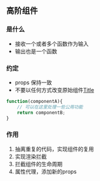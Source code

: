 ## 高阶组件
### 是什么
+ 接收一个或者多个函数作为输入
+ 输出也是一个函数
### 约定
+ props 保持一致
+ 不要以任何方式改变原始组件[Title](https://p26-passport.byteacctimg.com/img/user-avatar/39c1f7076ef72104fec0bca1d46b07a5~180x180.awebp)

```js
function(componentA){
    // 可以在这里处理一些公用功能
    return componentB;
}

```
### 作用
1. 抽离重复的代码，实现组件的复用
2. 实现渲染拦截
3. 拦截组件的生命周期
4. 属性代理，添加新的props
